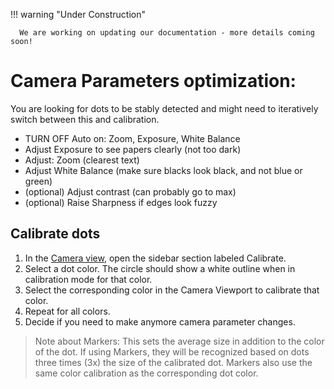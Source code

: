 !!! warning "Under Construction" 
      
      We are working on updating our documentation - more details coming soon!

# Camera Parameters optimization: 

You are looking for dots to be stably detected and might need to iteratively switch between this and calibration.

- TURN OFF Auto on: Zoom, Exposure, White Balance
- Adjust Exposure to see papers clearly (not too dark)
- Adjust: Zoom (clearest text)
- Adjust White Balance (make sure blacks look black, and not blue or green)
- (optional) Adjust contrast (can probably go to max)
- (optional) Raise Sharpness if edges look fuzzy

## Calibrate dots 
1. In the [Camera view](http://localhost:3000/camera.html), open the sidebar section labeled Calibrate. 
2. Select a dot color. The circle should show a white outline when in calibration mode for that color. 
3. Select the corresponding color in the Camera Viewport to calibrate that color. 
4. Repeat for all colors.
5. Decide if you need to make anymore camera parameter changes.

> Note about Markers: This sets the average size in addition to the color of the dot. If using Markers, they will be recognized based on dots three times (3x) the size of the calibrated dot. Markers also use the same color calibration as the corresponding dot color.


